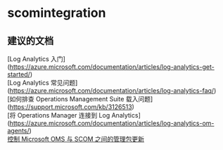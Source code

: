 
<properties
    pageTitle="scomintegration"
    description="与 SCOM 集成相关的问题"
    service="microsoft.operationalinsights"
    resource="operationalinsightsaccounts"
    authors="adoylemsft"
    displayorder=""
    selfHelpType="generic"
    supportTopicIds="32536501"
    resourceTags=""
    productPesIds="15725"
    cloudEnvironments="public, Blackforest, Fairfax"
/>


# <a name="scomintegration"></a>scomintegration


## <a name="recommended-documents"></a>**建议的文档**
[Log Analytics 入门] (https://azure.microsoft.com/documentation/articles/log-analytics-get-started/) <br>
[Log Analytics 常见问题] (https://azure.microsoft.com/documentation/articles/log-analytics-faq/) <br>
[如何排查 Operations Management Suite 载入问题] (https://support.microsoft.com/kb/3126513) <br>
[将 Operations Manager 连接到 Log Analytics] (https://azure.microsoft.com/documentation/articles/log-analytics-om-agents/) <br>
[控制 Microsoft OMS 与 SCOM 之间的管理包更新](https://blogs.technet.microsoft.com/msoms/2016/03/16/control-management-pack-updates-between-ms-oms-and-operations-manager/)


<!--HONumber=Nov16_HO4-->


